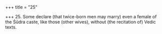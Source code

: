 +++
title = "25"

+++
25. Some declare (that twice-born men may marry) even a female of the Śūdra caste, like those (other wives), without (the recitation of) Vedic texts.
